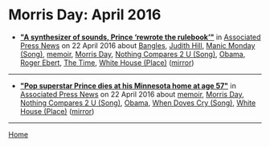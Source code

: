 # Morris Day: April 2016

 - [**"A synthesizer of sounds, Prince ‘rewrote the rulebook’"**](https://apnews.com/c07d6a9a2752405fa8ed91e8d949806a) in [Associated Press News](https://apnews.com/) on 22 April 2016 about [Bangles](../../topics/bangles/index.md), [Judith Hill](../../topics/judith-hill/index.md), [Manic Monday (Song)](../../topics/song/manic-monday/index.md), [memoir](../../topics/memoir/index.md), [Morris Day](../../topics/morris-day/index.md), [Nothing Compares 2 U (Song)](../../topics/song/nothing-compares-2-u/index.md), [Obama](../../topics/obama/index.md), [Roger Ebert](../../topics/roger-ebert/index.md), [The Time](../../topics/the-time/index.md), [White House (Place)](../../topics/place/white-house/index.md) ([mirror](https://web.archive.org/web/*/https://apnews.com/c07d6a9a2752405fa8ed91e8d949806a))

----

 - [**"Pop superstar Prince dies at his Minnesota home at age 57"**](https://apnews.com/b9e3df0421a04344835cd4fac7680c24) in [Associated Press News](https://apnews.com/) on 22 April 2016 about [memoir](../../topics/memoir/index.md), [Morris Day](../../topics/morris-day/index.md), [Nothing Compares 2 U (Song)](../../topics/song/nothing-compares-2-u/index.md), [Obama](../../topics/obama/index.md), [When Doves Cry (Song)](../../topics/song/when-doves-cry/index.md), [White House (Place)](../../topics/place/white-house/index.md) ([mirror](https://web.archive.org/web/*/https://apnews.com/b9e3df0421a04344835cd4fac7680c24))

----

[Home](./)
